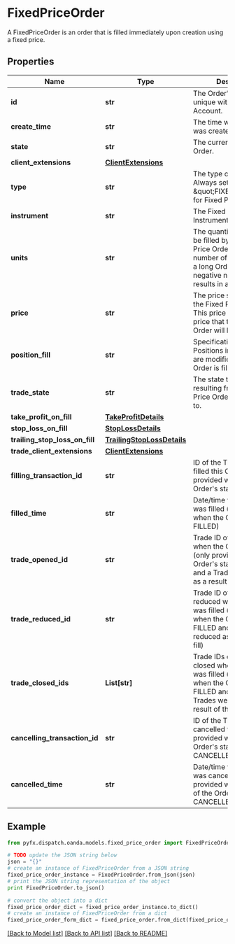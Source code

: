 # FixedPriceOrder

A FixedPriceOrder is an order that is filled immediately upon creation using a fixed price.

## Properties
Name | Type | Description | Notes
------------ | ------------- | ------------- | -------------
**id** | **str** | The Order&#39;s identifier, unique within the Order&#39;s Account. | [optional] 
**create_time** | **str** | The time when the Order was created. | [optional] 
**state** | **str** | The current state of the Order. | [optional] 
**client_extensions** | [**ClientExtensions**](ClientExtensions.md) |  | [optional] 
**type** | **str** | The type of the Order. Always set to \&quot;FIXED_PRICE\&quot; for Fixed Price Orders. | [optional] 
**instrument** | **str** | The Fixed Price Order&#39;s Instrument. | [optional] 
**units** | **str** | The quantity requested to be filled by the Fixed Price Order. A posititive number of units results in a long Order, and a negative number of units results in a short Order. | [optional] 
**price** | **str** | The price specified for the Fixed Price Order. This price is the exact price that the Fixed Price Order will be filled at. | [optional] 
**position_fill** | **str** | Specification of how Positions in the Account are modified when the Order is filled. | [optional] 
**trade_state** | **str** | The state that the trade resulting from the Fixed Price Order should be set to. | [optional] 
**take_profit_on_fill** | [**TakeProfitDetails**](TakeProfitDetails.md) |  | [optional] 
**stop_loss_on_fill** | [**StopLossDetails**](StopLossDetails.md) |  | [optional] 
**trailing_stop_loss_on_fill** | [**TrailingStopLossDetails**](TrailingStopLossDetails.md) |  | [optional] 
**trade_client_extensions** | [**ClientExtensions**](ClientExtensions.md) |  | [optional] 
**filling_transaction_id** | **str** | ID of the Transaction that filled this Order (only provided when the Order&#39;s state is FILLED) | [optional] 
**filled_time** | **str** | Date/time when the Order was filled (only provided when the Order&#39;s state is FILLED) | [optional] 
**trade_opened_id** | **str** | Trade ID of Trade opened when the Order was filled (only provided when the Order&#39;s state is FILLED and a Trade was opened as a result of the fill) | [optional] 
**trade_reduced_id** | **str** | Trade ID of Trade reduced when the Order was filled (only provided when the Order&#39;s state is FILLED and a Trade was reduced as a result of the fill) | [optional] 
**trade_closed_ids** | **List[str]** | Trade IDs of Trades closed when the Order was filled (only provided when the Order&#39;s state is FILLED and one or more Trades were closed as a result of the fill) | [optional] 
**cancelling_transaction_id** | **str** | ID of the Transaction that cancelled the Order (only provided when the Order&#39;s state is CANCELLED) | [optional] 
**cancelled_time** | **str** | Date/time when the Order was cancelled (only provided when the state of the Order is CANCELLED) | [optional] 

## Example

```python
from pyfx.dispatch.oanda.models.fixed_price_order import FixedPriceOrder

# TODO update the JSON string below
json = "{}"
# create an instance of FixedPriceOrder from a JSON string
fixed_price_order_instance = FixedPriceOrder.from_json(json)
# print the JSON string representation of the object
print FixedPriceOrder.to_json()

# convert the object into a dict
fixed_price_order_dict = fixed_price_order_instance.to_dict()
# create an instance of FixedPriceOrder from a dict
fixed_price_order_form_dict = fixed_price_order.from_dict(fixed_price_order_dict)
```
[[Back to Model list]](../README.md#documentation-for-models) [[Back to API list]](../README.md#documentation-for-api-endpoints) [[Back to README]](../README.md)


